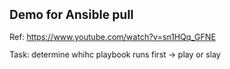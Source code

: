 ## Demo for Ansible pull

Ref: https://www.youtube.com/watch?v=sn1HQq_GFNE

Task: determine whihc playbook runs first -> play or slay
